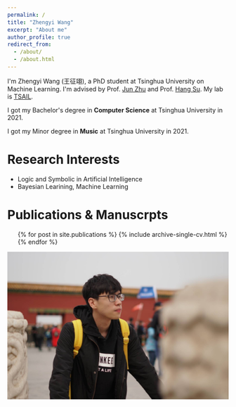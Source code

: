 ```yaml
---
permalink: /
title: "Zhengyi Wang"
excerpt: "About me"
author_profile: true
redirect_from: 
  - /about/
  - /about.html
---
```


I'm Zhengyi Wang (王征翊), a PhD student at Tsinghua University on Machine Learning. I'm advised by Prof. [Jun Zhu](https://ml.cs.tsinghua.edu.cn/~jun/index.shtml) and Prof. [Hang Su](https://www.suhangss.me/). My lab is [TSAIL](https://ml.cs.tsinghua.edu.cn/).

I got my Bachelor's degree in **Computer Science** at Tsinghua University in 2021.

I got my Minor degree in **Music** at Tsinghua University in 2021.

Research Interests
======
* Logic and Symbolic in Artificial Intelligence
* Bayesian Learining, Machine Learning

Publications & Manuscrpts
======
  <ul>{% for post in site.publications %}
    {% include archive-single-cv.html %}
  {% endfor %}</ul>

![profile](/images/profile-large.jpg)
